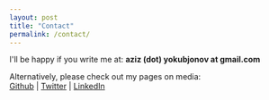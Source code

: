 ```yaml
---
layout: post
title: "Contact"
permalink: /contact/
---
```

I'll be happy if you write me at: **aziz (dot) yokubjonov at gmail.com**

Alternatively, please check out my pages on media:  
[Github](https://github.com/aziz512) | [Twitter](https://twitter.com/aziz_yok) | [LinkedIn](https://www.linkedin.com/in/azizyokubjonov)